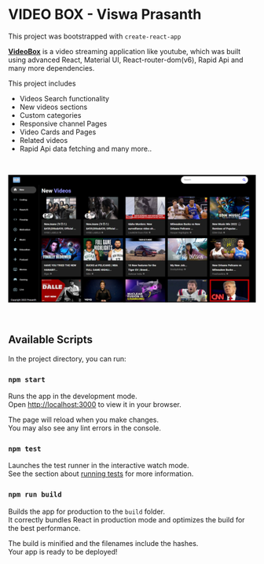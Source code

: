 # VIDEO BOX - Viswa Prasanth

This project was bootstrapped with `create-react-app`

[__VideoBox__](https://videobox09.netlify.app) is a video streaming application like youtube, which was built using advanced React, Material UI, React-router-dom(v6), Rapid Api and many more dependencies.

This project includes
 - Videos Search functionality
 - New videos sections
 - Custom categories
 - Responsive channel Pages
 - Video Cards and Pages
 - Related videos
 - Rapid Api data fetching and many more..

</br>

 ![Screenshot](src/assets/Videobox%20ss.png)

 </br>
 
 ## Available Scripts

In the project directory, you can run:

### `npm start`

Runs the app in the development mode.\
Open [http://localhost:3000](http://localhost:3000) to view it in your browser.

The page will reload when you make changes.\
You may also see any lint errors in the console.

### `npm test`

Launches the test runner in the interactive watch mode.\
See the section about [running tests](https://facebook.github.io/create-react-app/docs/running-tests) for more information.

### `npm run build`

Builds the app for production to the `build` folder.\
It correctly bundles React in production mode and optimizes the build for the best performance.

The build is minified and the filenames include the hashes.\
Your app is ready to be deployed!